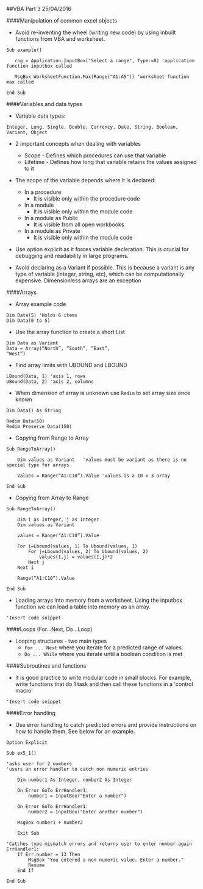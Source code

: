 ##VBA Part 3 25/04/2016

####Manipulation of common excel objects

* Avoid re-inventing the wheel (writing new code) by using inbuilt functions from VBA and worksheet.

```VB
Sub example()
   
   rng = Application.InputBox("Select a range", Type:=8) 'application function inputbox called
   
   MsgBox WorksheetFunction.Max(Range("A1:A5")) 'worksheet function max called
   
End Sub
```

####Variables and data types

* Variable data types:

```VB
Integer, Long, Single, Double, Currency, Date, String, Boolean, Variant, Object
```
* 2 important concepts when dealing with variables
    * Scope - Defines which procedures can use that variable
    * Lifetime - Defines how long that variable retains the values
assigned to it
* The scope of the variable depends where it is declared:
    * In a procedure
        * It is visible only within the procedure code
    * In a module
        * It is visible only within the module code
    * In a module as Public
        * It is visible from all open workbooks
    * In a module as Private
        * It is visible only within the module code

* Use option explicit as it forces variable decleration. This is crucial for debugging and readability in large programs.

* Avoid declaring as a Variant if possible. This is because a variant is any type of variable (integer, string, etc), which can be computationally expensive. Dimensionless arrays are an exception

####Arrays

* Array example code
```VB
Dim Data(5) 'Holds 6 items
Dim Data(0 to 5)
```
* Use the array function to create a short List
```VB
Dim Data as Variant
Data = Array(“North”, “South”, “East”,
“West”)
```

* Find array limits with UBOUND and LBOUND
```VB
LBound(Data, 1) 'axis 1, rows
UBound(Data, 2) 'axis 2, columns
```

* When dimension of array is unknown use `Redim` to set array size once known
```VB
Dim Data() As String

Redim Data(50)
Redim Preserve Data(150)
```

* Copying from Range to Array
```VB
Sub RangeToArray()

    Dim values as Variant   'values must be variant as there is no special type for arrays
    
    Values = Range(“A1:C10”).Value 'values is a 10 x 3 array

End Sub
```

* Copying from Array to Range
```VB
Sub RangeToArray()

    Dim i as Integer, j as Integer
    Dim values as Variant
    
    values = Range(“A1:C10”).Value
    
    For i=Lbound(values, 1) To Ubound(values, 1)
        For j=Lbound(values, 2) To Ubound(values, 2)
            values(I,j) = values(I,j)*2
        Next j
    Next i
    
    Range(“A1:C10”).Value
    
End Sub
```

* Loading arrays into memory from a worksheet. Using the inputbox function we can load a table into memory as an array. 

```VB
'Insert code snippet
```

####Loops (For…Next, Do…Loop)

* Looping structures - two main types
    * `For ... Next` where you iterate for a predicted range of values.
    * `Do ... While` where you iterate until a boolean condition is met

####Subroutines and functions

* It is good practice to write modular code in small blocks. For example, write functions that do 1 task and then call these functions in a 'control macro'

```VB
'Insert code snippet
```

####Error handling

* Use error handling to catch predicted errors and provide instructions on how to handle them. See below for an example.

```VB
Option Explicit

Sub ex5_1()

'asks user for 2 numbers
'users an error handler to catch non numeric entries

    Dim number1 As Integer, number2 As Integer
        
    On Error GoTo ErrHandler1:
        number1 = InputBox("Enter a number")
    
    On Error GoTo ErrHandler1:
        number2 = InputBox("Enter another number")
    
    MsgBox number1 + number2
    
    Exit Sub
    
'Catches type mismatch errors and returns user to enter number again
ErrHandler1:
    If Err.number = 13 Then
        MsgBox "You entered a non numeric value. Enter a number."
        Resume
    End If
    
End Sub
```
